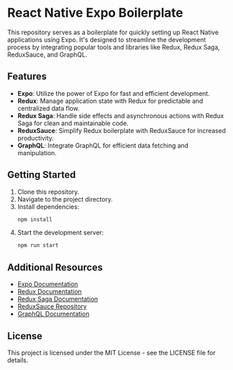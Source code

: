 # React Native Expo Boilerplate

This repository serves as a boilerplate for quickly setting up React Native applications using Expo. It's designed to streamline the development process by integrating popular tools and libraries like Redux, Redux Saga, ReduxSauce, and GraphQL.

## Features
- **Expo**: Utilize the power of Expo for fast and efficient development.
- **Redux**: Manage application state with Redux for predictable and centralized data flow.
- **Redux Saga**: Handle side effects and asynchronous actions with Redux Saga for clean and maintainable code.
- **ReduxSauce**: Simplify Redux boilerplate with ReduxSauce for increased productivity.
- **GraphQL**: Integrate GraphQL for efficient data fetching and manipulation.

## Getting Started
1. Clone this repository.
2. Navigate to the project directory.
3. Install dependencies:
   ```bash
   npm install
4. Start the development server:
   ```bash
   npm run start
## Additional Resources
- [Expo Documentation](https://docs.expo.dev/)
- [Redux Documentation](https://redux.js.org/)
- [Redux Saga Documentation](https://redux-saga.js.org/)
- [ReduxSauce Repository](https://github.com/jkeam/reduxsauce#readme)
- [GraphQL Documentation](https://graphql.org/)


## License
This project is licensed under the MIT License - see the LICENSE file for details.
